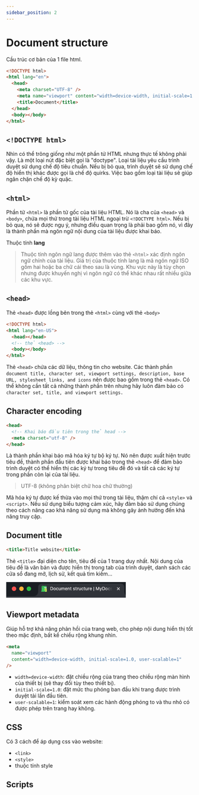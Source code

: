 ```yaml
---
sidebar_position: 2
---
```


# Document structure

Cầu trúc cơ bản của 1 file html.

```html
<!DOCTYPE html>
<html lang="en">
  <head>
    <meta charset="UTF-8" />
    <meta name="viewport" content="width=device-width, initial-scale=1.0" />
    <title>Document</title>
  </head>
  <body></body>
</html>
```

## `<!DOCTYPE html>`

Nhìn có thể trông giống như một phần tử HTML nhưng thực tế không phải vậy. Là một loại nút đặc biệt gọi là "doctype". Loại tài liệu yêu cầu trình duyệt sử dụng chế độ tiêu chuẩn. Nếu bị bỏ qua, trình duyệt sẽ sử dụng chế độ hiển thị khác được gọi là chế độ quirks. Việc bao gồm loại tài liệu sẽ giúp ngăn chặn chế độ kỳ quặc.

## `<html>`

Phần tử `<html>` là phần tử gốc của tài liệu HTML. Nó là cha của `<head>` và `<body>`, chứa mọi thứ trong tài liệu HTML ngoại trừ `<!DOCTYPE html>`. Nếu bị bỏ qua, nó sẽ được ngụ ý, nhưng điều quan trọng là phải bao gồm nó, vì đây là thành phần mà ngôn ngữ nội dung của tài liệu được khai báo.

Thuộc tính **lang**

> Thuộc tính ngôn ngữ lang được thêm vào thẻ `<html>` xác định ngôn ngữ chính của tài liệu. Giá trị của thuộc tính lang là mã ngôn ngữ ISO gồm hai hoặc ba chữ cái theo sau là vùng. Khu vực này là tùy chọn nhưng được khuyến nghị vì ngôn ngữ có thể khác nhau rất nhiều giữa các khu vực.

## `<head>`

Thẻ `<head>` được lồng bên trong thẻ `<html>` cùng với thẻ `<body>`

```html
<!DOCTYPE html>
<html lang="en-US">
  <head></head>
  <!-- thẻ <head> -->
  <body></body>
</html>
```

Thẻ `<head>` chứa các dữ liệu, thông tin cho website.
Các thành phần `document title, character set, viewport settings, description, base URL, stylesheet links, and icons` nên được bao gồm trong thẻ `<head>`.
Có thể không cần tất cả những thành phần trên nhưng hãy luôn đảm bảo có `character set, title, and viewport settings.`

## Character encoding

```html
<head>
  <!-- Khai báo đầu tiên trong thẻ head -->
  <meta charset="utf-8" />
</head>
```

Là thành phần khai báo mã hóa ký tự bộ ký tự. Nó nên được xuất hiện trước tiêu đề, thành phần đầu tiên được khai báo trong thẻ `<head>` để đảm bảo trình duyệt có thể hiển thị các ký tự trong tiêu đề đó và tất cả các ký tự trong phần còn lại của tài liệu.

> UTF-8 (không phân biệt chữ hoa chữ thường)

Mã hóa ký tự được kế thừa vào mọi thứ trong tài liệu, thậm chí cả `<style>` và `<script>`. Nếu sử dụng biểu tượng cảm xúc, hãy đảm bảo sử dụng chúng theo cách nâng cao khả năng sử dụng mà không gây ảnh hưởng đến khả năng truy cập.

## Document title

```html
<title>Title website</title>
```

Thẻ `<title>` đại diện cho tên, tiêu đề của 1 trang duy nhất. Nội dung của tiêu đề là văn bản và được hiển thị trong tab của trình duyệt, danh sách các cửa sổ đang mở, lịch sử, kết quả tìm kiếm...

![Title tab](../images/title-tab.png)

## Viewport metadata

Giúp hỗ trợ khả năng phản hồi của trang web, cho phép nội dung hiển thị tốt theo mặc định, bất kể chiều rộng khung nhìn.

```html
<meta
  name="viewport"
  content="width=device-width, initial-scale=1.0, user-scalable=1"
/>
```

- `width=device-width`: đặt chiều rộng của trang theo chiều rộng màn hình của thiết bị (sẽ thay đổi tùy theo thiết bị).
- `initial-scale=1.0`: đặt mức thu phóng ban đầu khi trang được trình duyệt tải lần đầu tiên.
- `user-scalable=1`: kiểm soát xem các hành động phóng to và thu nhỏ có được phép trên trang hay không.

## CSS

Có 3 cách để áp dụng css vào website:

- `<link>`
- `<style>`
- thuộc tính style

<!-- TODO: update later -->

## Scripts
